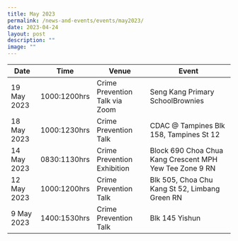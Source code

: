 ```yaml
---
title: May 2023
permalink: /news-and-events/events/may2023/
date: 2023-04-24
layout: post
description: ""
image: ""
---
```



| Date | Time | Venue | Event |
| -------- | -------- | -------- |-------- |
| 19 May 2023 | 1000:1200hrs | Crime Prevention Talk via Zoom| Seng Kang Primary SchoolBrownies|
| 18 May 2023 | 1000:1230hrs | Crime Prevention Talk| CDAC @ Tampines Blk 158, Tampines St 12|
| 14 May 2023 | 0830:1130hrs| Crime Prevention Exhibition| Block 690 Choa Chua Kang Crescent MPH Yew Tee Zone 9 RN|
| 12 May 2023 | 1000:1200hrs | Crime Prevention Talk| Blk 505, Choa Chu Kang St 52, Limbang Green RN|
| 9 May 2023  | 1400:1530hrs | Crime Prevention Talk| Blk 145 Yishun|
